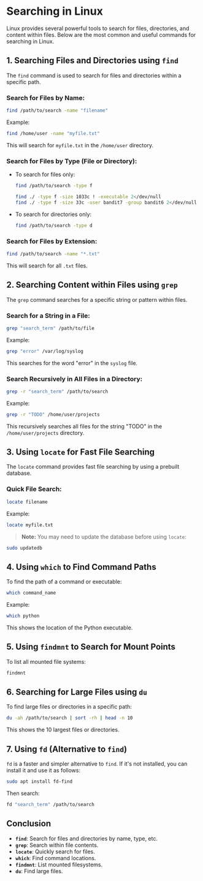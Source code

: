 
# Searching in Linux

Linux provides several powerful tools to search for files, directories, and content within files. Below are the most common and useful commands for searching in Linux.

## 1. Searching Files and Directories using `find`
The `find` command is used to search for files and directories within a specific path.

### Search for Files by Name:
```bash
find /path/to/search -name "filename"
```
Example:
```bash
find /home/user -name "myfile.txt"
```
This will search for `myfile.txt` in the `/home/user` directory.

### Search for Files by Type (File or Directory):
- To search for files only:
    ```bash
    find /path/to/search -type f
    ```
    ```bash
    find ./ -type f -size 1033c ! -executable 2</dev/null
    find ./ -type f -size 33c -user bandit7 -group bandit6 2</dev/null
    ```
- To search for directories only:
    ```bash
    find /path/to/search -type d
    ```

### Search for Files by Extension:
```bash
find /path/to/search -name "*.txt"
```
This will search for all `.txt` files.

## 2. Searching Content within Files using `grep`
The `grep` command searches for a specific string or pattern within files.

### Search for a String in a File:
```bash
grep "search_term" /path/to/file
```
Example:
```bash
grep "error" /var/log/syslog
```
This searches for the word "error" in the `syslog` file.

### Search Recursively in All Files in a Directory:
```bash
grep -r "search_term" /path/to/search
```
Example:
```bash
grep -r "TODO" /home/user/projects
```
This recursively searches all files for the string "TODO" in the `/home/user/projects` directory.

## 3. Using `locate` for Fast File Searching
The `locate` command provides fast file searching by using a prebuilt database.

### Quick File Search:
```bash
locate filename
```
Example:
```bash
locate myfile.txt
```
> **Note:** You may need to update the database before using `locate`:
```bash
sudo updatedb
```

## 4. Using `which` to Find Command Paths
To find the path of a command or executable:
```bash
which command_name
```
Example:
```bash
which python
```
This shows the location of the Python executable.

## 5. Using `findmnt` to Search for Mount Points
To list all mounted file systems:
```bash
findmnt
```

## 6. Searching for Large Files using `du`
To find large files or directories in a specific path:
```bash
du -ah /path/to/search | sort -rh | head -n 10
```
This shows the 10 largest files or directories.

## 7. Using `fd` (Alternative to `find`)
`fd` is a faster and simpler alternative to `find`. If it's not installed, you can install it and use it as follows:
```bash
sudo apt install fd-find
```
Then search:
```bash
fd "search_term" /path/to/search
```

## Conclusion
- **`find`**: Search for files and directories by name, type, etc.
- **`grep`**: Search within file contents.
- **`locate`**: Quickly search for files.
- **`which`**: Find command locations.
- **`findmnt`**: List mounted filesystems.
- **`du`**: Find large files.
